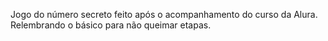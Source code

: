 Jogo do número secreto feito após o acompanhamento do curso da Alura. Relembrando o básico para não queimar etapas.
